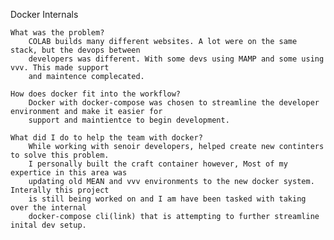 Docker Internals

    What was the problem?
        COLAB builds many different websites. A lot were on the same stack, but the devops between
        developers was different. With some devs using MAMP and some using vvv. This made support 
        and maintence complecated.

    How does docker fit into the workflow?
        Docker with docker-compose was chosen to streamline the developer environment and make it easier for 
        support and maintientce to begin development. 

    What did I do to help the team with docker?
        While working with senoir developers, helped create new continters to solve this problem.
        I personally built the craft container however, Most of my expertice in this area was
        updating old MEAN and vvv environments to the new docker system. Interally this project
        is still being worked on and I am have been tasked with taking over the internal 
        docker-compose cli(link) that is attempting to further streamline inital dev setup.